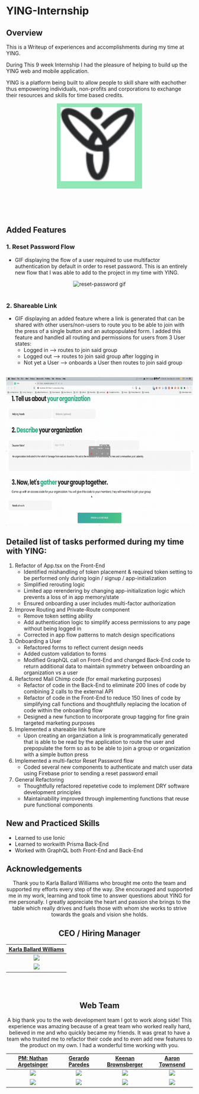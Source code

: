 # YING-Internship
## Overview
This is a Writeup of experiences and accomplishments during my time at YING.

During This 9 week Internship I had the pleasure of helping to build up the YING web and mobile application.

YING is a platform being built to allow people to skill share with eachother thus empowering individuals, non-profits and corporations to exchange their resources and skills for time based credits.
<div style="width:100%; height:300px; display:flex; justify-content:center; align:center">
    <div style="height:210px; width: 210px; background-color:#91e7b6; padding: 10px">
    <img id="thumbnail" src="./data/ying-logo-black3x.png" title="YING logo" alt="reset-password gif" width="200" height="200">
    </div>
</div>


## Added Features
### 1. Reset Password Flow
- GIF displaying the flow of a user required to use multifactor authentication by default in order to reset password. This is an entirely new flow that I was able to add to the project in my time with YING.
<center>
<img src="./data/ying-reset-password.gif" title="Reset password flow" alt="reset-password gif" width="800" height="400">
<br><br>
</center>

### 2. Shareable Link
- GIF displaying an added feature where a link is generated that can be shared with other users/non-users to route you to be able to join with the press of a single button and an autopopulated form. I added this feature and handled all routing and permissions for users from 3 User states:
    - Logged in --> routes to join said group
    - Logged out --> routes to join said group after logging in
    - Not yet a User --> onboards a User then routes to join said group
    <br><br>
<center>
<img src="./data/ying-shareable-link.gif" title="Shareable link feature that I coded" alt="share-link gif" width="800" height="400">
</center>

## Detailed list of tasks performed during my time with YING:
1.  Refactor of App.tsx on the Front-End
    - Identified mishandling of token placement & required token setting to be performed only during login / signup / app-initialization
    - Simplified rerouting logic
    - Limited app rerendering by changing app-initialization logic which prevents a loss of in app memory/state
    - Ensured onboarding a user includes multi-factor authorization
2. Improve Routing and Private-Route component
    - Remove token setting ability
    - Add authentication logic to simplify access permissions to any page without being logged in
    - Corrected in app flow patterns to match design specifications
3. Onboarding a User
    - Refactored forms to reflect current design needs
    - Added custom validation to forms
    - Modified GraphQL call on Front-End and changed Back-End code to return additional data to maintain symmetry between onboarding an organization vs a user
4. Refactored Mail Chimp code (for email marketing purposes)
    - Refactor of code in the Back-End to eliminate 200 lines of code by combining 2 calls to the external API
    - Refactor of code in the Front-End to reduce 150 lines of code by simplifying call functions and thoughtfully replacing the location of code within the onboarding flow
    - Designed a new function to incorporate group tagging for fine grain targeted marketing purposes
5. Implemented a shareable link feature
    - Upon creating an organziation a link is programmatically generated that is able to be read by the application to route the user and prepopulate the form so as to be able to join a group or organization with a simple button press
6. Implemented a multi-factor Reset Password flow
    - Coded several new components to authenticate and match user data using Firebase prior to sending a reset password email
7. General Refactoring
    - Thoughtfully refactored repetetive code to implement DRY software development principles
    - Maintainability improved through implementing functions that reuse pure functional components



## New and Practiced Skills
- Learned to use Ionic
- Learned to workwith Prisma Back-End
- Worked with GraphQL both Front-End and Back-End

## Acknowledgements
<center>
Thank you to Karla Ballard Williams who brought me onto the team and supported my efforts every step of the way.
She encouraged and supported me in my work, learning and took time to answer questions about YING for me personally.
I greatly appreciate the heart and passion she brings to the table which really drives and fuels those with whom she works
to strive towards the goals and vision she holds.
<h2>CEO / Hiring Manager</h2>

|                             [Karla Ballard Williams](https://www.linkedin.com/in/karlaballardforvp/)                                                                                                                                                  |
| :-----------------------------------------------------------------------------------------------------------------------------------------------------------------------------------------------------------------------------------------------:   |
|    [<img src="https://media-exp1.licdn.com/dms/image/C4D03AQEcESCJjNCqQA/profile-displayphoto-shrink_200_200/0?e=1606348800&v=beta&t=LeM-Hl_1igbN-GZ2hBKHwmYveoeyyR1rau8z8Fs3R3M" width = "150" />](https://www.linkedin.com/in/karlaballardforvp/) |
|    [<img src="https://static.licdn.com/sc/h/al2o9zrvru7aqj8e1x2rzsrca" width="40"> ](https://www.linkedin.com/in/karlaballardforvp/)                                                                                                                |
<br><br>
<h2>Web Team</h2>
A big thank you to the web development team I got to work along side!
This experience was amazing because of a great team who worked really hard, believed in me and who quickly became my friends.
It was great to have a team who trusted me to refactor their code and to even add new features to the product on my own. I had a
wonderful time working with you.

|                             [PM: Nathan Argetsinger](https://www.linkedin.com/in/nateargetsinger/)                                                                                                                                                |                                                 [Gerardo Paredes](https://www.linkedin.com/in/gerardo-paredes-562474168/)                                                                                                                                   |                                               [Keenan Brownsberger](https://www.linkedin.com/in/keenanbrownsberger/)                                                                                                                                 |                                                 [Aaron Townsend](https://www.linkedin.com/in/aaronetownsend/)                                                                                                                                    |
| :-----------------------------------------------------------------------------------------------------------------------------------------------------------------------------------------------------------------------------------------------: | :---------------------------------------------------------------------------------------------------------------------------------------------------------------------------------------------------------------------------------------------------------: | :--------------------------------------------------------------------------------------------------------------------------------------------------------------------------------------------------------------------------------------------------: | :----------------------------------------------------------------------------------------------------------------------------------------------------------------------------------------------------------------------------------------------: |
|    [<img src="https://media-exp1.licdn.com/dms/image/C5103AQFrLJbCzSvb-Q/profile-displayphoto-shrink_200_200/0?e=1606348800&v=beta&t=xxP72P3lLYuk6REH5wBYtCIOW1FT9RRnPcULSacIDcA" width = "150" />](https://www.linkedin.com/in/nateargetsinger/) |    [<img src="https://media-exp1.licdn.com/dms/image/C5603AQFt_jfc8QLAJg/profile-displayphoto-shrink_800_800/0?e=1606348800&v=beta&t=jlKP4UWjNhVpNpqxmE819RcO3asMCKos75CGyTz5vUs" width = "150" />](https://www.linkedin.com/in/gerardo-paredes-562474168/) |    [<img src="https://media-exp1.licdn.com/dms/image/C5103AQGWL5C0zdoPKg/profile-displayphoto-shrink_200_200/0?e=1606348800&v=beta&t=YeJCANJ830aDLiqVvDZDfzo_3RS7w034npu-brUQIks" width = "150" />](https://www.linkedin.com/in/keenanbrownsberger/) |    [<img src="https://media-exp1.licdn.com/dms/image/C5603AQGSQLHNH6YVvQ/profile-displayphoto-shrink_200_200/0?e=1606348800&v=beta&t=xRWJWOjQFiygWY8Shf2RAaKwn9pYivR2F3kz_moKYiM" width = "150" />](https://www.linkedin.com/in/aaronetownsend/) |
|    [<img src="https://static.licdn.com/sc/h/al2o9zrvru7aqj8e1x2rzsrca" width="40"> ](https://www.linkedin.com/in/nateargetsinger/)                                                                                                                |    [<img src="https://static.licdn.com/sc/h/al2o9zrvru7aqj8e1x2rzsrca" width="40"> ](https://www.linkedin.com/in/gerardo-paredes-562474168/)                                                                                                                |    [<img src="https://static.licdn.com/sc/h/al2o9zrvru7aqj8e1x2rzsrca" width="40"> ](https://www.linkedin.com/in/keenanbrownsberger/)                                                                                                                |    [<img src="https://static.licdn.com/sc/h/al2o9zrvru7aqj8e1x2rzsrca" width="40"> ](https://www.linkedin.com/in/aaronetownsend/)                                                                                                                |

</center>